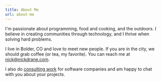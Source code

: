 ```yaml
---
title: About Me
url: about-me
---
```


I'm passionate about programming, food and cooking, and the outdoors. I believe in creating communities through technology, and I thrive when solving hard problems.

I live in Bolder, CO and love to meet new people. If you are in the city, we should grab coffee (or tea, my favorite). You can reach me at [nick@nickdrane.com](mailto:nick@nickdrane.com).

I also do [consulting work](/hire-me) for software companies and am happy to chat with you about your projects.
